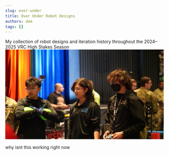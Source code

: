 ```yaml
---
slug: over-under
title: Over Under Robot Designs
authors: dom
tags: []
---
```


My collection of robot designs and iteration history throughout the 2024–2025 VRC High Stakes Season
![overunderteam](./overunderteam.jpg)

<!-- truncate -->



why isnt this working right now